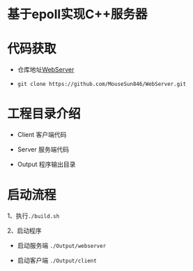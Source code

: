 # 基于epoll实现C++服务器

# 代码获取
* 仓库地址[WebServer](https://github.com/MouseSun846/WebServer.git)

* `git clone https://github.com/MouseSun846/WebServer.git`

# 工程目录介绍
* Client 客户端代码

* Server 服务端代码

* Output 程序输出目录

# 启动流程
1、执行`./build.sh`

2、启动程序

* 启动服务端 `./Output/webserver`

* 启动客户端 `./Output/client`

